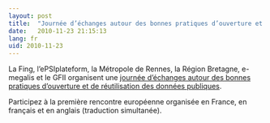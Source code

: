 ```yaml
---
layout: post
title:  "Journée d’échanges autour des bonnes pratiques d’ouverture et de réutilisation des données publiques"
date:   2010-11-23 21:15:13
lang: fr
uid: 2010-11-23
---
```


<p>La Fing, l’ePSIplateform, la Métropole de Rennes, la Région Bretagne, e-megalis et le GFII organisent une <a href="https://fing.org/?1e-Rencontre-europeenne-en-France" hreflang="fr">journée d’échanges autour des bonnes pratiques d’ouverture et de réutilisation des données publiques</a>.</p>

<p>Participez à la première rencontre européenne organisée en France, en français et en anglais (traduction simultanée).</p>
